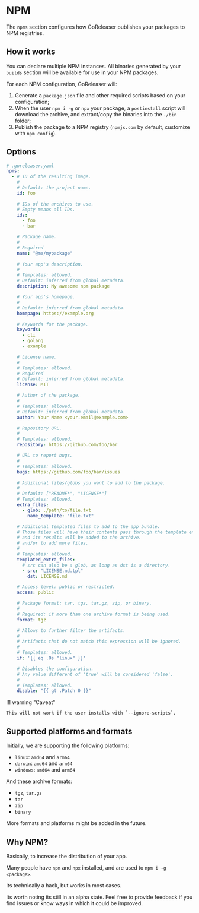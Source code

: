 # NPM

<!-- md:version v2.8 -->

<!-- md:alpha -->

<!-- md:pro -->

The `npms` section configures how GoReleaser publishes your packages to NPM
registries.

## How it works

You can declare multiple NPM instances.
All binaries generated by your `builds` section will be available for use in
your NPM packages.

For each NPM configuration, GoReleaser will:

1. Generate a `package.json` file and other required scripts based on your
   configuration;
1. When the user `npm i -g` or `npx` your package, a `postinstall` script will
   download the archive, and extract/copy the binaries into the `./bin` folder;
1. Publish the package to a NPM registry (`npmjs.com` by default, customize with
   `npm config`).

## Options

```yaml
# .goreleaser.yaml
npms:
  - # ID of the resulting image.
    #
    # Default: the project name.
    id: foo

    # IDs of the archives to use.
    # Empty means all IDs.
    ids:
      - foo
      - bar

    # Package name.
    #
    # Required
    name: "@me/mypackage"

    # Your app's description.
    #
    # Templates: allowed.
    # Default: inferred from global metadata.
    description: My awesome npm package

    # Your app's homepage.
    #
    # Default: inferred from global metadata.
    homepage: https://example.org

    # Keywords for the package.
    keywords:
      - cli
      - golang
      - example

    # License name.
    #
    # Templates: allowed.
    # Required
    # Default: inferred from global metadata.
    license: MIT

    # Author of the package.
    #
    # Templates: allowed.
    # Default: inferred from global metadata.
    author: Your Name <your.email@example.com>

    # Repository URL.
    #
    # Templates: allowed.
    repository: https://github.com/foo/bar

    # URL to report bugs.
    #
    # Templates: allowed.
    bugs: https://github.com/foo/bar/issues

    # Additional files/globs you want to add to the package.
    #
    # Default: ["README*", "LICENSE*"]
    # Templates: allowed.
    extra_files:
      - glob: ./path/to/file.txt
        name_template: "file.txt"

    # Additional templated files to add to the app bundle.
    # Those files will have their contents pass through the template engine,
    # and its results will be added to the archive.
    # and/or to add more files.
    #
    # Templates: allowed.
    templated_extra_files:
      # src can also be a glob, as long as dst is a directory.
      - src: "LICENSE.md.tpl"
        dst: LICENSE.md

    # Access level: public or restricted.
    access: public

    # Package format: tar, tgz, tar.gz, zip, or binary.
    #
    # Required: if more than one archive format is being used.
    format: tgz

    # Allows to further filter the artifacts.
    #
    # Artifacts that do not match this expression will be ignored.
    #
    # Templates: allowed.
    if: '{{ eq .Os "linux" }}'

    # Disables the configuration.
    # Any value different of 'true' will be considered 'false'.
    #
    # Templates: allowed.
    disable: "{{ gt .Patch 0 }}"
```

!!! warning "Caveat"

    This will not work if the user installs with `--ignore-scripts`.

<!-- md:templates -->

## Supported platforms and formats

Initially, we are supporting the following platforms:

- `linux`: `amd64` and `arm64`
- `darwin`: `amd64` and `arm64`
- `windows`: `amd64` and `arm64`

And these archive formats:

- `tgz`, `tar.gz`
- `tar`
- `zip`
- `binary`

More formats and platforms might be added in the future.

## Why NPM?

Basically, to increase the distribution of your app.

Many people have `npm` and `npx` installed, and are used to
`npm i -g <package>`.

Its technically a hack, but works in most cases.

Its worth noting its still in an alpha state.
Feel free to provide feedback if you find issues or know ways in which it could
be improved.
